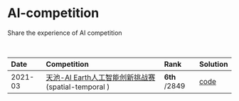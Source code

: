 # AI-competition
Share the experience of AI competition

&nbsp;

| Date | Competition | Rank | Solution |
| :-- | :-- | :-- | :-- |
| 2021-03 | [天池-AI Earth人工智能创新挑战赛](https://tianchi.aliyun.com/competition/entrance/531871/introduction) (spatial-temporal ) | **6th** /2849 | [code](https://github.com/LongxingTan/Data-competitions/tree/master/tianchi-enso-prediction) | 
